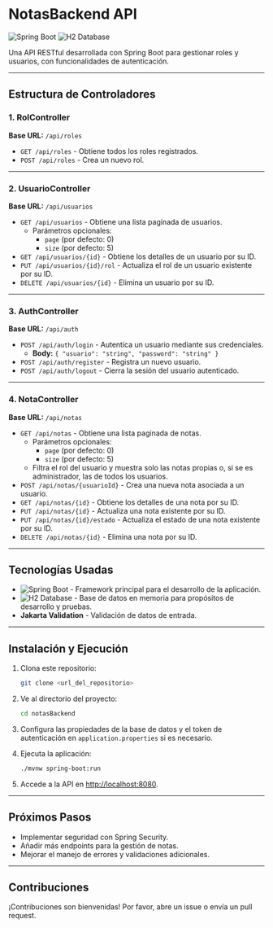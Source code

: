 # NotasBackend API

![Spring Boot](https://img.shields.io/badge/Spring%20Boot-2.5.4-green?style=flat-square)
![H2 Database](https://img.shields.io/badge/Database-H2-blue?style=flat-square)

Una API RESTful desarrollada con Spring Boot para gestionar roles y usuarios, con funcionalidades de autenticación.

---

## Estructura de Controladores

### 1. RolController
**Base URL:** `/api/roles`

- `GET /api/roles` - Obtiene todos los roles registrados.
- `POST /api/roles` - Crea un nuevo rol.

---

### 2. UsuarioController
**Base URL:** `/api/usuarios`

- `GET /api/usuarios` - Obtiene una lista paginada de usuarios.
  - Parámetros opcionales:
    - `page` (por defecto: 0)
    - `size` (por defecto: 5)
- `GET /api/usuarios/{id}` - Obtiene los detalles de un usuario por su ID.
- `PUT /api/usuarios/{id}/rol` - Actualiza el rol de un usuario existente por su ID. 
- `DELETE /api/usuarios/{id}` - Elimina un usuario por su ID.

---

### 3. AuthController
**Base URL:** `/api/auth`

- `POST /api/auth/login` - Autentica un usuario mediante sus credenciales.
  - **Body:** `{ "usuario": "string", "password": "string" }`
- `POST /api/auth/register` - Registra un nuevo usuario.
- `POST /api/auth/logout` - Cierra la sesión del usuario autenticado.

---

### 4. NotaController
**Base URL:** `/api/notas`

- `GET /api/notas` - Obtiene una lista paginada de notas.
  - Parámetros opcionales:
    - `page` (por defecto: 0)
    - `size` (por defecto: 5)
  - Filtra el rol del usuario y muestra solo las notas propias o, si se es administrador, las de todos los usuarios.
- `POST /api/notas/{usuarioId}` - Crea una nueva nota asociada a un usuario.
- `GET /api/notas/{id}` - Obtiene los detalles de una nota por su ID.
- `PUT /api/notas/{id}` - Actualiza una nota existente por su ID.
- `PUT /api/notas/{id}/estado` - Actualiza el estado de una nota existente por su ID. 
- `DELETE /api/notas/{id}` - Elimina una nota por su ID.

---

## Tecnologías Usadas

- ![Spring Boot](https://img.shields.io/badge/Spring%20Boot-2.5.4-green?style=flat-square) - Framework principal para el desarrollo de la aplicación.
- ![H2 Database](https://img.shields.io/badge/Database-H2-blue?style=flat-square) - Base de datos en memoria para propósitos de desarrollo y pruebas.
- **Jakarta Validation** - Validación de datos de entrada.

---

## Instalación y Ejecución

1. Clona este repositorio:
   ```bash
   git clone <url_del_repositorio>
   ```

2. Ve al directorio del proyecto:
   ```bash
   cd notasBackend
   ```

3. Configura las propiedades de la base de datos y el token de autenticación en `application.properties` si es necesario.

4. Ejecuta la aplicación:
   ```bash
   ./mvnw spring-boot:run
   ```

5. Accede a la API en [http://localhost:8080](http://localhost:8080).

---

## Próximos Pasos

- Implementar seguridad con Spring Security.
- Añadir más endpoints para la gestión de notas.
- Mejorar el manejo de errores y validaciones adicionales.

---

## Contribuciones

¡Contribuciones son bienvenidas! Por favor, abre un issue o envía un pull request.
